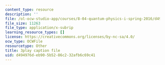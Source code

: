 ```yaml
---
content_type: resource
description: ''
file: /ol-ocw-studio-app/courses/8-04-quantum-physics-i-spring-2016/d494976deb905b5286c232afb6c69c41_dnuZx9fZHsU.vtt
file_size: 11263
file_type: application/x-subrip
learning_resource_types: []
license: https://creativecommons.org/licenses/by-nc-sa/4.0/
ocw_type: OCWFile
resourcetype: Other
title: 3play caption file
uid: d494976d-eb90-5b52-86c2-32afb6c69c41
---
```

